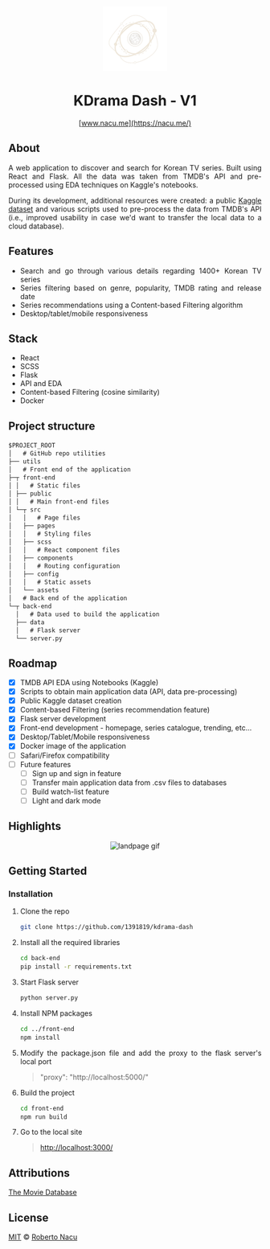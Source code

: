 <div align="center">
  <img src="utils/logo-light-nobg.png" alt="logo" width="128"/>
  <h1>KDrama Dash - V1</h1>

[www.nacu.me](https://nacu.me/)

</div>

<div align="justify">

## About

A web application to discover and search for Korean TV series. Built using React and Flask. All the data was taken from TMDB's API and pre-processed using EDA techniques on Kaggle's notebooks. 

During its development, additional resources were created: a public [Kaggle dataset](https://www.kaggle.com/datasets/robertonacu/tmdb-kdramas-2022) and various scripts used to pre-process the data from TMDB's API (i.e., improved usability in case we'd want to transfer the local data to a cloud database).

## Features
- Search and go through various details regarding 1400+ Korean TV series
- Series filtering based on genre, popularity, TMDB rating and release date
- Series recommendations using a Content-based Filtering algorithm
- Desktop/tablet/mobile responsiveness

## Stack

- React
- SCSS
- Flask
- API and EDA
- Content-based Filtering (cosine similarity)
- Docker

## Project structure

```
$PROJECT_ROOT
│   # GitHub repo utilities
├── utils
│   # Front end of the application
├─┬ front-end
│ │   # Static files
│ ├── public
│ │   # Main front-end files
│ └─┬ src
│   │   # Page files
│   ├── pages
│   │   # Styling files
│   ├── scss
│   │   # React component files
│   ├── components
│   │   # Routing configuration
│   ├── config
│   │   # Static assets
│   └── assets
│   # Back end of the application
└─┬ back-end
  │   # Data used to build the application
  ├── data
  │   # Flask server
  └── server.py
```

## Roadmap

- [x] TMDB API EDA using Notebooks (Kaggle)
- [x] Scripts to obtain main application data (API, data pre-processing)
- [x] Public Kaggle dataset creation
- [x] Content-based Filtering (series recommendation feature)
- [x] Flask server development 
- [x] Front-end development - homepage, series catalogue, trending, etc...
- [x] Desktop/Tablet/Mobile responsiveness
- [x] Docker image of the application
- [ ] Safari/Firefox compatibility
- [ ] Future features  
  - [ ] Sign up and sign in feature
  - [ ] Transfer main application data from .csv files to databases
  - [ ] Build watch-list feature
  - [ ] Light and dark mode
## Highlights

<div align="center">
  <img src="utils/landpage.gif" alt="landpage gif"/>
</div>

## Getting Started

### Installation

1. Clone the repo
   ```sh
   git clone https://github.com/1391819/kdrama-dash
   ```
2. Install all the required libraries
   ```sh
   cd back-end
   pip install -r requirements.txt
   ```
3. Start Flask server
   ```sh
   python server.py
   ```
4. Install NPM packages
   ```sh
   cd ../front-end
   npm install
   ```
5. Modify the package.json file and add the proxy to the flask server's local port
   > "proxy": "http://localhost:5000/"
6. Build the project
   ```sh
   cd front-end
   npm run build
   ```
7. Go to the local site 
   > [http://localhost:3000/](http://localhost:3000/)

## Attributions

<a href="https://www.themoviedb.org/" title="TMDB">The Movie Database</a>

## License

[MIT](https://github.com/1391819/kdrama-dash/blob/main/License.txt) © [Roberto Nacu](https://github.com/1391819)

</div>

